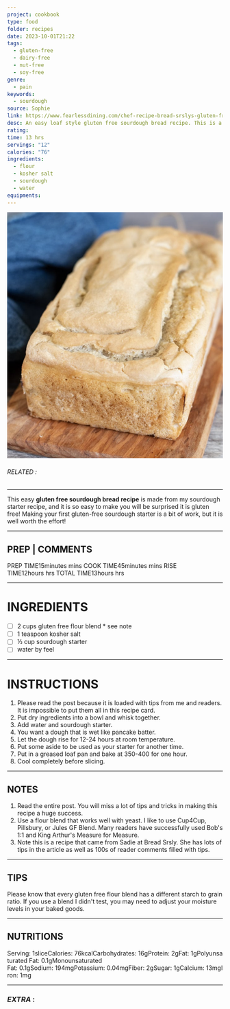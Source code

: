 ```yaml
---
project: cookbook
type: food
folder: recipes
date: 2023-10-01T21:22
tags:
  - gluten-free
  - dairy-free
  - nut-free
  - soy-free
genre:
  - pain
keywords:
  - sourdough
source: Sophie
link: https://www.fearlessdining.com/chef-recipe-bread-srslys-gluten-free-sourdough-bread/
desc: An easy loaf style gluten free sourdough bread recipe. This is a recipe from Sadie at Bread Srysly.
rating: 
time: 13 hrs
servings: "12"
calories: "76"
ingredients:
  - flour
  - kosher salt
  - sourdough
  - water
equipments:
---
```


![IMAGE](image_618.png)

###### *RELATED* : 
---
This easy **gluten free sourdough bread recipe** is made from my sourdough starter recipe, and it is so easy to make you will be surprised it is gluten free! Making your first gluten-free sourdough starter is a bit of work, but it is well worth the effort!

---
## PREP | COMMENTS

PREP TIME15minutes mins
COOK TIME45minutes mins
RISE TIME12hours hrs
TOTAL TIME13hours hrs

---
# INGREDIENTS

- [ ] 2 cups gluten free flour blend * see note
- [ ] 1 teaspoon kosher salt
- [ ] ½ cup sourdough starter
- [ ] water by feel

---
# INSTRUCTIONS

1. Please read the post because it is loaded with tips from me and readers. It is impossible to put them all in this recipe card.
2. Put dry ingredients into a bowl and whisk together.
3. Add water and sourdough starter.
4. You want a dough that is wet like pancake batter.
5. Let the dough rise for 12-24 hours at room temperature.
6. Put some aside to be used as your starter for another time.
7. Put in a greased loaf pan and bake at 350-400 for one hour.
8. Cool completely before slicing.


---
## NOTES

1. Read the entire post. You will miss a lot of tips and tricks in making this recipe a huge success.
2. Use a flour blend that works well with yeast. I like to use Cup4Cup, Pillsbury, or Jules GF Blend. Many readers have successfully used Bob's 1:1 and King Arthur's Measure for Measure.
3. Note this is a recipe that came from Sadie at Bread Srsly. She has lots of tips in the article as well as 100s of reader comments filled with tips.

---
## TIPS

Please know that every gluten free flour blend has a different starch to grain ratio. If you use a blend I didn't test, you may need to adjust your moisture levels in your baked goods.

---
## NUTRITIONS

Serving: 1sliceCalories: 76kcalCarbohydrates: 16gProtein: 2gFat: 1gPolyunsaturated Fat: 0.1gMonounsaturated Fat: 0.1gSodium: 194mgPotassium: 0.04mgFiber: 2gSugar: 1gCalcium: 13mgIron: 1mg

---
### *EXTRA* :



